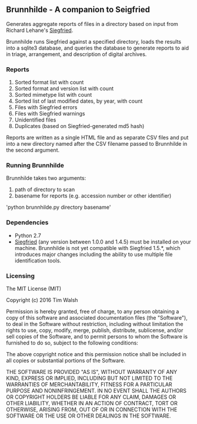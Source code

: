 ## Brunnhilde - A companion to Seigfried  

Generates aggregate reports of files in a directory based on input from Richard Lehane's [Siegfried](http://www.itforarchivists.com/siegfried).  

Brunnhilde runs Siegfried against a specified directory, loads the results into a sqlite3 database, and queries the database to generate reports to aid in triage, arrangement, and description of digital archives.  

### Reports  

1. Sorted format list with count  
2. Sorted format and version list with count  
3. Sorted mimetype list with count  
4. Sorted list of last modified dates, by year, with count
5. Files with Siegfried errors  
6. Files with Siegfried warnings  
7. Unidentified files  
8. Duplicates (based on Siegfried-generated md5 hash)  

Reports are written as a single HTML file and as separate CSV files and put into a new directory named after the CSV filename passed to Brunnhilde in the second argument.    

### Running Brunnhilde  

Brunnhilde takes two arguments:  

1. path of directory to scan  
2. basename for reports (e.g. accession number or other identifier)  

'python brunnhilde.py directory basename'  

### Dependencies  

* Python 2.7
* [Siegfried](http://www.itforarchivists.com/siegfried) (any version between 1.0.0 and 1.4.5) must be installed on your machine. Brunnhilde is not yet compatible with Siegfried 1.5.*, which introduces major changes including the ability to use multiple file identification tools.  

### Licensing  

The MIT License (MIT)  

Copyright (c) 2016 Tim Walsh  

Permission is hereby granted, free of charge, to any person obtaining a copy of this software and associated documentation files (the "Software"), to deal in the Software without restriction, including without limitation the rights to use, copy, modify, merge, publish, distribute, sublicense, and/or sell copies of the Software, and to permit persons to whom the Software is furnished to do so, subject to the following conditions:  

The above copyright notice and this permission notice shall be included in all copies or substantial portions of the Software.  

THE SOFTWARE IS PROVIDED "AS IS", WITHOUT WARRANTY OF ANY KIND, EXPRESS OR IMPLIED, INCLUDING BUT NOT LIMITED TO THE WARRANTIES OF MERCHANTABILITY, FITNESS FOR A PARTICULAR PURPOSE AND NONINFRINGEMENT. IN NO EVENT SHALL THE AUTHORS OR COPYRIGHT HOLDERS BE LIABLE FOR ANY CLAIM, DAMAGES OR OTHER LIABILITY, WHETHER IN AN ACTION OF CONTRACT, TORT OR OTHERWISE, ARISING FROM, OUT OF OR IN CONNECTION WITH THE SOFTWARE OR THE USE OR OTHER DEALINGS IN THE SOFTWARE.  
